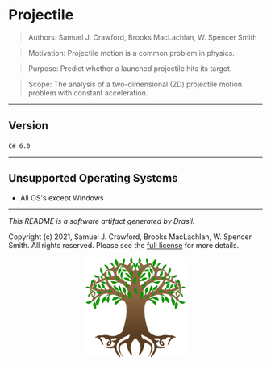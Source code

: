 # Projectile 
> Authors:  Samuel J. Crawford, Brooks MacLachlan, W. Spencer Smith

> Motivation: Projectile motion is a common problem in physics.

> Purpose: Predict whether a launched projectile hits its target.

> Scope: The analysis of a two-dimensional (2D) projectile motion problem with constant acceleration.

------------------------------------------------------------
## Version 
 `C# 6.0`

------------------------------------------------------------
## Unsupported Operating Systems 
 - All OS's except Windows

------------------------------------------------------------
*This README is a software artifact generated by Drasil.*

Copyright (c) 2021, Samuel J. Crawford, Brooks MacLachlan, W. Spencer Smith. All rights reserved. Please see the [full license](https://github.com/JacquesCarette/Drasil/blob/4b9ad0a3016fecb3c7a2aa82ab142f9e805b5cc8/LICENSE) for more details.

<p align="center">
<img src="../../../../../drasil-website/WebInfo/images/Icon.png" alt="Drasil Tree" width="200" />
</p>
